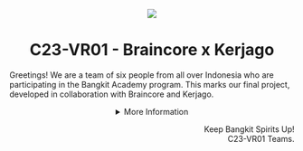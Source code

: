 <p align="center"><img src='https://drive.google.com/file/d/1d9LedlUpPOGkJyANQZ3EMbP9J0DyTFkX/view?usp=sharing'></p>
<h1 align="center"> C23-VR01 - Braincore x Kerjago </h1>

Greetings! We are a team of six people from all over Indonesia who are participating in the Bangkit Academy program. This marks our final project, developed in collaboration with Braincore and Kerjago.

<details>
   <summary align="center">More Information</summary>

<h2 align="center">Lokergo!</h2>
<p align="center">some image</p>

Job vacancy platform that integrates multiple platforms into a single compact and streamlined experience, enhanced with a recommendation feature, because we understand the difficulties people face when searching for job vacancies on various websites. This integration aims to increase efficiency and, as a result, accelerate the reduction of unemployment.

<p align="center">
   Try Now!
   <br>
   {link to the web}
</p>

## Our Teams
Our team consists of two learning paths, namely machine learning and cloud computing, each with specific responsibilities. {insert tugas yang dikerjain ML & CC secara umum}

### Cloud Computing
| Bangkit ID | Name | Social Media |
|:----------:|:----:|--------------|
|C156BSY3914|Ismail Abdurrahim|[LinkedIn](https://www.linkedin.com/in/ismail-abdurrahim-515862201/)  [Instagram](https://www.instagram.com/)  |
|C119BSY4176|Revansa Helsa Kuswana|[LinkedIn](https://www.linkedin.com/in/revansakuswana/)  [Instagram](https://www.instagram.com/)  |

### Machine Learning
| Bangkit ID | Name | Social Media |
|:----------:|:----:|--------------|
|M186BSY0132|Aldrian Aliv|[LinkedIn](https://www.linkedin.com/in/aldrianaliv/)  [Instagram](https://www.instagram.com)  |
|M237BSY0803|Fakhrie Nabil Putera Setiawan|[LinkedIn](https://www.linkedin.com/in/fakhrie-n/)  [Instagram](https://www.instagram.com/)  |
|M237BSX0840|Tarisha Andhera|[LinkedIn](https://www.linkedin.com/in/tarishaandhera/)  [Instagram](https://www.instagram.com/)  |
|M119BSY1095|Yustaf Kusuma Abi Al Yasid|[LinkedIn](https://www.linkedin.com/in/yustaf-kusuma-abi-al-yasid-17955a225/)  [Instagram](https://www.instagram.com/)  |

## Repository

### Cloud Computing

### Machine Learning

### Mobile Development

  
</details>

<p align="right"> Keep Bangkit Spirits Up! <br> C23-VR01 Teams. </p>
